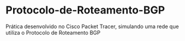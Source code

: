 # Protocolo-de-Roteamento-BGP
Prática desenvolvido no Cisco Packet Tracer, simulando uma rede que utiliza o Protocolo de Roteamento BGP
